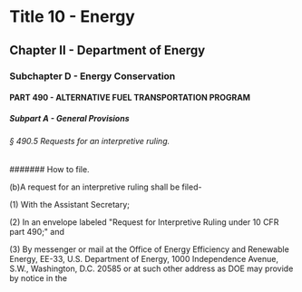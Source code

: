 
# Title 10 - Energy
## Chapter II - Department of Energy
### Subchapter D - Energy Conservation
#### PART 490 - ALTERNATIVE FUEL TRANSPORTATION PROGRAM
##### Subpart A - General Provisions
###### § 490.5 Requests for an interpretive ruling.
####### How to file.

(b)A request for an interpretive ruling shall be filed-

(1) With the Assistant Secretary;

(2) In an envelope labeled "Request for Interpretive Ruling under 10 CFR part 490;" and

(3) By messenger or mail at the Office of Energy Efficiency and Renewable Energy, EE-33, U.S. Department of Energy, 1000 Independence Avenue, S.W., Washington, D.C. 20585 or at such other address as DOE may provide by notice in the
